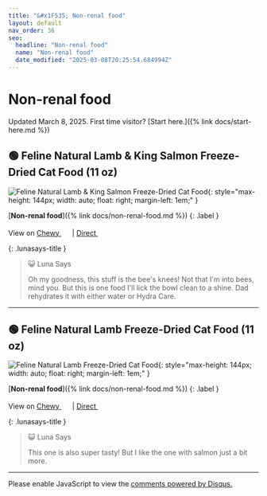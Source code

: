 ```yaml
---
title: "&#x1F535; Non-renal food"
layout: default
nav_order: 36
seo:
  headline: "Non-renal food"
  name: "Non-renal food"
  date_modified: "2025-03-08T20:25:54.684994Z"
---
```


# Non-renal food

Updated March 8, 2025.
First time visitor? [Start here.]({% link docs/start-here.md %})



## &#x1F7E2; Feline Natural Lamb & King Salmon Freeze-Dried Cat Food (11 oz)

![Feline Natural Lamb & King Salmon Freeze-Dried Cat Food](https://cdn.shopify.com/s/files/1/0709/8839/8889/products/1977-freeze-dried-lamb-king-salmon-feast-320g_1.png){: style="max-height: 144px; width: auto; float: right; margin-left: 1em;" }

[**Non-renal food**]({% link docs/non-renal-food.md %})
{: .label }

View on <a href="https://www.chewy.com/dp/149767" class="external" target="_blank">Chewy&nbsp;<svg width="18" height="18" viewBox="0 0 24 24"><use xlink:href="#svg-external-link"></use></svg></a> &#124; <a href="https://us.felinenatural.com/products/lamb-king-salmon-feast-freeze-dried-cat-food" class="external" target="_blank">Direct&nbsp;<svg width="18" height="18" viewBox="0 0 24 24"><use xlink:href="#svg-external-link"></use></svg></a>

{: .lunasays-title }
> &#x1F63A; Luna Says
>
> Oh my goodness, this stuff is the bee's knees! Not that I'm into bees, mind you. But this is one food I'll lick the bowl clean to a shine. Dad rehydrates it with either water or Hydra Care.

* * *



## &#x1F7E2; Feline Natural Lamb Freeze-Dried Cat Food (11 oz)

![Feline Natural Lamb Freeze-Dried Cat Food](https://cdn.shopify.com/s/files/1/0709/8839/8889/products/2485-freeze-dried-lamb-feast-320g_1.png){: style="max-height: 144px; width: auto; float: right; margin-left: 1em;" }

[**Non-renal food**]({% link docs/non-renal-food.md %})
{: .label }

View on <a href="https://www.chewy.com/dp/767462" class="external" target="_blank">Chewy&nbsp;<svg width="18" height="18" viewBox="0 0 24 24"><use xlink:href="#svg-external-link"></use></svg></a> &#124; <a href="https://us.felinenatural.com/products/lamb-feast-freeze-dried-cat-food" class="external" target="_blank">Direct&nbsp;<svg width="18" height="18" viewBox="0 0 24 24"><use xlink:href="#svg-external-link"></use></svg></a>

{: .lunasays-title }
> &#x1F63A; Luna Says
>
> This one is also super tasty! But I like the one with salmon just a bit more.

* * *

<div id="disqus_thread"></div>
<script>
    var disqus_config = function () {
      this.page.url = '{{ page.url | absolute_url }}';
      this.page.identifier = '{{ page.url | absolute_url }}';
    };
    (function() {
    var d = document, s = d.createElement('script');
    s.src = 'https://ckdcatsupplies.disqus.com/embed.js';
    s.setAttribute('data-timestamp', +new Date());
    (d.head || d.body).appendChild(s);
    })();
</script>
<noscript>Please enable JavaScript to view the <a href="https://disqus.com/?ref_noscript">comments powered by Disqus.</a></noscript>

<!-- Updated 2025-03-08 20:25:54.684994Z -->
